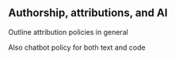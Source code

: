 ## Authorship, attributions, and AI

Outline attribution policies in general

Also chatbot policy for both text and code
